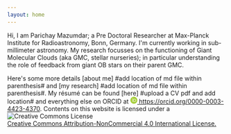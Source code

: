 ```yaml
---
layout: home
---
```

Hi, I am Parichay Mazumdar; a Pre Doctoral Researcher at Max-Planck Institute for Radioastronomy, Bonn, Germany.
I'm currently working in sub-millimeter astronomy. My research focusses on the functioning of Giant Molecular Clouds 
(aka GMC, stellar nurseries); in particular understanding the role of feedback from giant OB stars on their parent GMC.

Here's some more details [about me] #add location of md file within parenthesis# and [my research] 
#add location of md file within parenthesis#. My résumé can be found [here] #upload a CV pdf and 
add location# and everything else on ORCID at <a href= https://orcid.org/0000-0001-5265-6288><img alt="ORCID logo"
src="/img/logos/orcid_icon.svg" width="16" height="16" />
https://orcid.org/0000-0003-4423-4370</a>. Contents on this website is licensed under a <img alt="Creative Commons License" style="border-width:0" src="https://i.creativecommons.org/l/by-nc/4.0/80x15.png" /></a><br /> <a rel="license" href="http://creativecommons.org/licenses/by-nc/4.0/">Creative Commons Attribution-NonCommercial 4.0 International License</a><a rel="license" href="http://creativecommons.org/licenses/by-nc/4.0/">.
